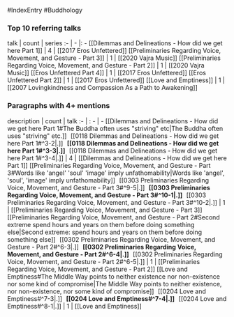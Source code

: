 #IndexEntry #Buddhology

### Top 10 referring talks
talk | count | series
:- | - |: -
[[Dilemmas and Delineations - How did we get here Part 1]] | 4 | [[2017 Eros Unfettered]]
[[Preliminaries Regarding Voice, Movement, and Gesture - Part 3]] | 1 | [[2020 Vajra Music]]
[[Preliminaries Regarding Voice, Movement, and Gesture - Part 2]] | 1 | [[2020 Vajra Music]]
[[Eros Unfettered Part 4]] | 1 | [[2017 Eros Unfettered]]
[[Eros Unfettered Part 2]] | 1 | [[2017 Eros Unfettered]]
[[Love and Emptiness]] | 1 | [[2007 Lovingkindness and Compassion As a Path to Awakening]]

### Paragraphs with 4+ mentions
description | count | talk
:- | : - | -
[[Dilemmas and Delineations - How did we get here Part 1#The Buddha often uses "striving" etc\|The Buddha often uses "striving" etc.]] &nbsp;&nbsp;[[0118 Dilemmas and Delineations - How did we get here Part 1#^3-2\|.]] &nbsp; **[[0118 Dilemmas and Delineations - How did we get here Part 1#^3-3\|.]]** &nbsp; [[0118 Dilemmas and Delineations - How did we get here Part 1#^3-4\|.]] | 4 | [[Dilemmas and Delineations - How did we get here Part 1]]
[[Preliminaries Regarding Voice, Movement, and Gesture - Part 3#Words like 'angel' 'soul' 'image' imply unfathomability\|Words like 'angel', 'soul', 'image' imply unfathomability]] &nbsp;&nbsp;[[0303 Preliminaries Regarding Voice, Movement, and Gesture - Part 3#^9-5\|.]] &nbsp; **[[0303 Preliminaries Regarding Voice, Movement, and Gesture - Part 3#^10-1\|.]]** &nbsp; [[0303 Preliminaries Regarding Voice, Movement, and Gesture - Part 3#^10-2\|.]] | 1 | [[Preliminaries Regarding Voice, Movement, and Gesture - Part 3]]
[[Preliminaries Regarding Voice, Movement, and Gesture - Part 2#Second extreme spend hours and years on them before doing something else\|Second extreme: spend hours and years on them before doing something else]] &nbsp;&nbsp;[[0302 Preliminaries Regarding Voice, Movement, and Gesture - Part 2#^6-3\|.]] &nbsp; **[[0302 Preliminaries Regarding Voice, Movement, and Gesture - Part 2#^6-4\|.]]** &nbsp; [[0302 Preliminaries Regarding Voice, Movement, and Gesture - Part 2#^6-5\|.]] | 1 | [[Preliminaries Regarding Voice, Movement, and Gesture - Part 2]]
[[Love and Emptiness#The Middle Way points to neither existence nor non-existence nor some kind of compromise\|The Middle Way points to neither existence, nor non-existence, nor some kind of compromise]] &nbsp;&nbsp;[[0204 Love and Emptiness#^7-3\|.]] &nbsp; **[[0204 Love and Emptiness#^7-4\|.]]** &nbsp; [[0204 Love and Emptiness#^8-1\|.]] | 1 | [[Love and Emptiness]]

